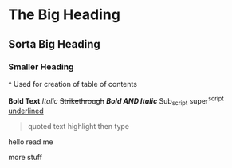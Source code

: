 # The Big Heading
## Sorta Big Heading
### Smaller Heading
^ Used for creation of table of contents

**Bold Text** *Italic*  ~~Strikethrough~~ 
***Bold AND Italic*** 
Sub<sub>script</sub>
super<sup>script</sup>
<ins>underlined</ins>

>quoted text
highlight then type 

hello
read me

more stuff

